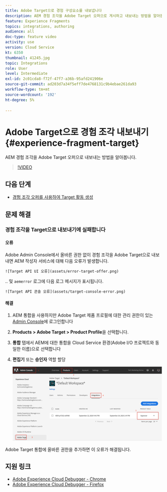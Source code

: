 ```yaml
---
title: Adobe Target으로 경험 구성요소를 내보냅니다
description: AEM 경험 조각을 Adobe Target 오퍼으로 게시하고 내보내는 방법을 알아봅니다.
feature: Experience Fragments
topics: integrations, authoring
audience: all
doc-type: feature video
activity: use
version: Cloud Service
kt: 6350
thumbnail: 41245.jpg
topic: Integrations
role: User
level: Intermediate
exl-id: 2c01cda8-f72f-47f7-a36b-95afd241906e
source-git-commit: ad203d7a34f5eff7de4768131c9b4ebae261da93
workflow-type: tm+mt
source-wordcount: '192'
ht-degree: 5%

---
```


# Adobe Target으로 경험 조각 내보내기 {#experience-fragment-target}

AEM 경험 조각을 Adobe Target 오퍼으로 내보내는 방법을 알아봅니다.

>[!VIDEO](https://video.tv.adobe.com/v/41245?quality=12&learn=on)

## 다음 단계

+ [경험 조각 오퍼를 사용하여 Target 활동 생성](./create-target-activity.md)

## 문제 해결

### 경험 조각을 Target으로 내보내기에 실패합니다

#### 오류

Adobe Admin Console에서 올바른 권한 없이 경험 조각을 Adobe Target으로 내보내면 AEM 작성자 서비스에 대해 다음 오류가 발생합니다.

    ![Target API UI 오류](assets/error-target-offer.png)

.. 및 `aemerror` 로그에 다음 로그 메시지가 표시됩니다.

    ![Target API 콘솔 오류](assets/target-console-error.png)

#### 해결

1. AEM 통합을 사용하지만 Adobe Target 제품 프로필에 대한 관리 권한이 있는 [Admin Console](https://adminconsole.adobe.com/)에 로그인합니다
2. __Products > Adobe Target > Product Profile__&#x200B;을 선택합니다.
3. __통합__ 탭에서 AEM에 대한 통합을 Cloud Service 환경(Adobe I/O 프로젝트와 동일한 이름)으로 선택합니다
4. __편집기__ 또는 __승인자__ 역할 할당

   ![Target API 오류](assets/target-permissions.png)

Adobe Target 통합에 올바른 권한을 추가하면 이 오류가 해결됩니다.

## 지원 링크

+ [Adobe Experience Cloud Debugger - Chrome](https://chrome.google.com/webstore/detail/adobe-experience-cloud-de/ocdmogmohccmeicdhlhhgepeaijenapj)
+ [Adobe Experience Cloud Debugger - Firefox](https://addons.mozilla.org/en-US/firefox/addon/adobe-experience-platform-dbg/)
